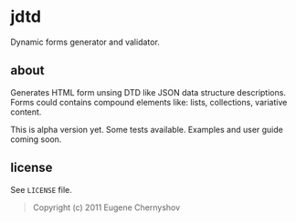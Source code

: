 jdtd
====

Dynamic forms generator and validator.

about
-----

Generates HTML form unsing DTD like JSON data structure descriptions.
Forms could contains compound elements like: lists, collections, variative content.

This is alpha version yet. Some tests available. Examples and user guide coming soon.

license
-------

See `LICENSE` file.

> Copyright (c) 2011 Eugene Chernyshov